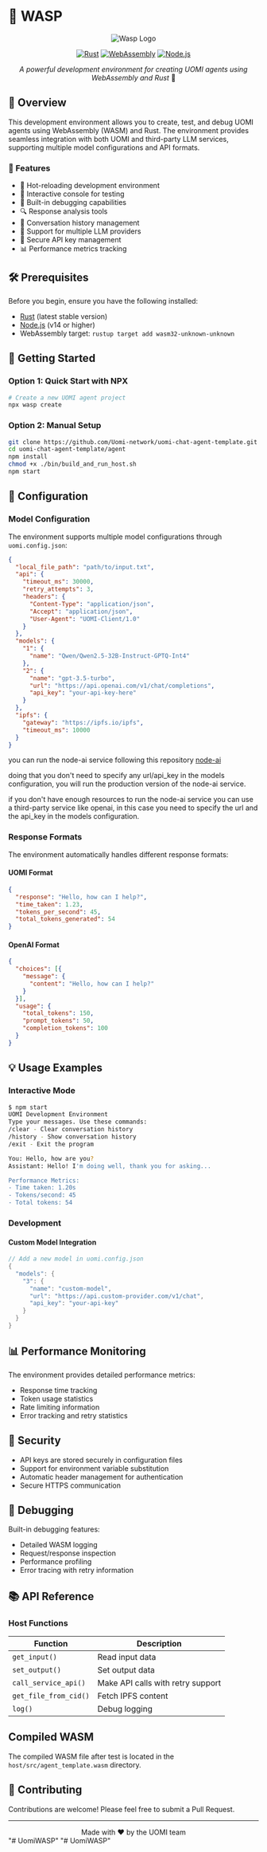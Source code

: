 # 🚀 WASP

<div align="center">

![Wasp Logo](./wasp-tech-logo.png)


[![Rust](https://img.shields.io/badge/rust-%23000000.svg?style=for-the-badge&logo=rust&logoColor=white)](https://www.rust-lang.org/)
[![WebAssembly](https://img.shields.io/badge/wasm-%23654FF0.svg?style=for-the-badge&logo=webassembly&logoColor=white)](https://webassembly.org/)
[![Node.js](https://img.shields.io/badge/node.js-6DA55F?style=for-the-badge&logo=node.js&logoColor=white)](https://nodejs.org/)

*A powerful development environment for creating UOMI agents using WebAssembly and Rust* 🦀

</div>

## 📖 Overview

This development environment allows you to create, test, and debug UOMI agents using WebAssembly (WASM) and Rust. The environment provides seamless integration with both UOMI and third-party LLM services, supporting multiple model configurations and API formats.

### 🌟 Features

- 🔄 Hot-reloading development environment
- 📝 Interactive console for testing
- 🐛 Built-in debugging capabilities
- 🔍 Response analysis tools
- 💾 Conversation history management
- 🔌 Support for multiple LLM providers
- 🔑 Secure API key management
- 📊 Performance metrics tracking

## 🛠 Prerequisites

Before you begin, ensure you have the following installed:

- [Rust](https://rustup.rs/) (latest stable version)
- [Node.js](https://nodejs.org/) (v14 or higher)
- WebAssembly target: `rustup target add wasm32-unknown-unknown`

## 🚀 Getting Started

### Option 1: Quick Start with NPX

```bash
# Create a new UOMI agent project
npx wasp create
```

### Option 2: Manual Setup

```bash
git clone https://github.com/Uomi-network/uomi-chat-agent-template.git
cd uomi-chat-agent-template/agent
npm install
chmod +x ./bin/build_and_run_host.sh
npm start
```

## 🔧 Configuration

### Model Configuration

The environment supports multiple model configurations through `uomi.config.json`:

```json
{
  "local_file_path": "path/to/input.txt",
  "api": {
    "timeout_ms": 30000,
    "retry_attempts": 3,
    "headers": {
      "Content-Type": "application/json",
      "Accept": "application/json",
      "User-Agent": "UOMI-Client/1.0"
    }
  },
  "models": {
    "1": {
      "name": "Qwen/Qwen2.5-32B-Instruct-GPTQ-Int4"
    },
    "2": {
      "name": "gpt-3.5-turbo",
      "url": "https://api.openai.com/v1/chat/completions",
      "api_key": "your-api-key-here"
    }
  },
  "ipfs": {
    "gateway": "https://ipfs.io/ipfs",
    "timeout_ms": 10000
  }
}
```

you can run the node-ai service following this repository [node-ai](https://github.com/Uomi-network/uomi-node-ai)

doing that you don't need to specify any url/api_key in the models configuration, you will run the production version of the node-ai service.

if you don't have enough resources to run the node-ai service you can use a third-party service like openai, in this case you need to specify the url and the api_key in the models configuration.

### Response Formats

The environment automatically handles different response formats:

#### UOMI Format
```json
{
  "response": "Hello, how can I help?",
  "time_taken": 1.23,
  "tokens_per_second": 45,
  "total_tokens_generated": 54
}
```

#### OpenAI Format
```json
{
  "choices": [{
    "message": {
      "content": "Hello, how can I help?"
    }
  }],
  "usage": {
    "total_tokens": 150,
    "prompt_tokens": 50,
    "completion_tokens": 100
  }
}
```

## 💡 Usage Examples

### Interactive Mode
```bash
$ npm start
UOMI Development Environment
Type your messages. Use these commands:
/clear - Clear conversation history
/history - Show conversation history
/exit - Exit the program

You: Hello, how are you?
Assistant: Hello! I'm doing well, thank you for asking...

Performance Metrics:
- Time taken: 1.20s
- Tokens/second: 45
- Total tokens: 54
```

### Development

#### Custom Model Integration
```rust
// Add a new model in uomi.config.json
{
  "models": {
    "3": {
      "name": "custom-model",
      "url": "https://api.custom-provider.com/v1/chat",
      "api_key": "your-api-key"
    }
  }
}
```

## 📊 Performance Monitoring

The environment provides detailed performance metrics:

- Response time tracking
- Token usage statistics
- Rate limiting information
- Error tracking and retry statistics

## 🔐 Security

- API keys are stored securely in configuration files
- Support for environment variable substitution
- Automatic header management for authentication
- Secure HTTPS communication

## 🐛 Debugging

Built-in debugging features:
- Detailed WASM logging
- Request/response inspection
- Performance profiling
- Error tracing with retry information

## 📚 API Reference

### Host Functions

| Function | Description |
|----------|-------------|
| `get_input()` | Read input data |
| `set_output()` | Set output data |
| `call_service_api()` | Make API calls with retry support |
| `get_file_from_cid()` | Fetch IPFS content |
| `log()` | Debug logging |

## Compiled WASM

The compiled WASM file after test is located in the `host/src/agent_template.wasm` directory.

## 🤝 Contributing

Contributions are welcome! Please feel free to submit a Pull Request.

---

<div align="center">
Made with ❤️ by the UOMI team
</div>
"# UomiWASP" 
"# UomiWASP" 
